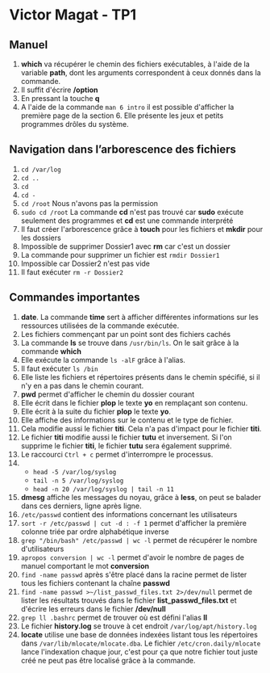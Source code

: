 # Victor Magat - TP1

## Manuel

1. **which** va récupérer le chemin des fichiers exécutables, à l'aide de la variable **path**, dont les arguments correspondent à ceux donnés dans la commande.
2. Il suffit d'écrire **/option**
3. En pressant la touche **q**
4. A l'aide de la commande `man 6 intro` il est possible d'afficher la première page de la section 6. Elle présente les jeux et petits programmes drôles du système.

## Navigation dans l’arborescence des fichiers

1. `cd /var/log`
2. `cd ..`
3. `cd`
4. `cd -`
5. `cd /root` Nous n'avons pas la permission
6. `sudo cd /root` La commande **cd** n'est pas trouvé car **sudo** exécute seulement des programmes et **cd** est une commande interprété
7. Il faut créer l'arborescence grâce à **touch** pour les fichiers et **mkdir** pour les dossiers
8. Impossible de supprimer Dossier1 avec **rm** car c'est un dossier
9. La commande pour supprimer un fichier est `rmdir Dossier1`
10. Impossible car Dossier2 n'est pas vide
11. Il faut exécuter `rm -r Dossier2`

## Commandes importantes

1. **date**. La commande **time** sert à afficher différentes informations sur les ressources utilisées de la commande exécutée.
2. Les fichiers commençant par un point sont des fichiers cachés
3. La commande **ls** se trouve dans `/usr/bin/ls`. On le sait grâce à la commande **which**
4. Elle exécute la commande `ls -alF` grâce à l'alias.
5. Il faut exécuter `ls /bin`
6. Elle liste les fichiers et répertoires présents dans le chemin spécifié, si il n'y en a pas dans le chemin courant.
7. **pwd** permet d'afficher le chemin du dossier courant
8. Elle écrit dans le fichier **plop** le texte **yo** en remplaçant son contenu.
9. Elle écrit à la suite du fichier **plop** le texte **yo**.
10. Elle affiche des informations sur le contenu et le type de fichier.
11. Cela modifie aussi le fichier **titi**. Cela n'a pas d'impact pour le fichier **titi**.
12. Le fichier **titi** modifie aussi le fichier **tutu** et inversement. Si l'on supprime le fichier **titi**, le fichier **tutu** sera également supprimé.
13. Le raccourci `Ctrl + c` permet d'interrompre le processus.
14. - `head -5 /var/log/syslog`
    - `tail -n 5 /var/log/syslog`
    - `head -n 20 /var/log/syslog | tail -n 11`
15. **dmesg** affiche les messages du noyau, grâce à **less**, on peut se balader dans ces derniers, ligne après ligne.
16. `/etc/passwd` contient des informations concernant les utilisateurs
17. `sort -r /etc/passwd | cut -d : -f 1` permet d'afficher la première colonne triée par ordre alphabétique inverse
18. `grep "/bin/bash" /etc/passwd | wc -l` permet de récupérer le nombre d'utilisateurs
19. `apropos conversion | wc -l` permet d'avoir le nombre de pages de manuel comportant le mot **conversion**
20. `find -name passwd` après s'être placé dans la racine permet de lister tous les fichiers contenant la chaîne **passwd**
21. `find -name passwd >~/list_passwd_files.txt 2>/dev/null` permet de lister les résultats trouvés dans le fichier **list_passwd_files.txt** et d'écrire les erreurs dans le fichier **/dev/null**
22. `grep ll .bashrc` permet de trouver où est défini l'alias **ll**
23. Le fichier **history.log** se trouve à cet endroit `/var/log/apt/history.log`
24. **locate** utilise une base de données indexées listant tous les répertoires dans `/var/lib/mlocate/mlocate.dba`. Le fichier `/etc/cron.daily/mlocate` lance l'indexation chaque jour, c'est pour ça que notre fichier tout juste créé ne peut pas être localisé grâce à la commande.

